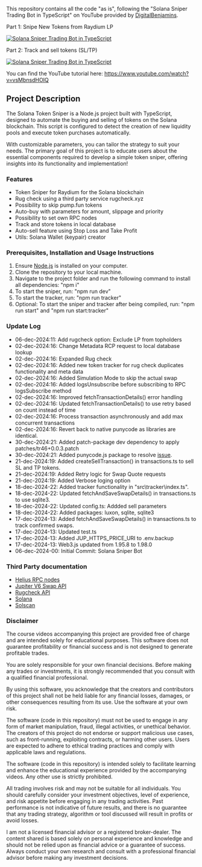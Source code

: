 This repository contains all the code "as is", following the "Solana Sniper Trading Bot in TypeScript" on YouTube provided by [DigitalBenjamins](https://x.com/digbenjamins).

Part 1: Snipe New Tokens from Raydium LP

[![Solana Sniper Trading Bot in TypeScript](https://img.youtube.com/vi/vsMbnsdHOIQ/0.jpg)](https://www.youtube.com/watch?v=vsMbnsdHOIQ)

Part 2: Track and sell tokens (SL/TP)

[![Solana Sniper Trading Bot in TypeScript](https://img.youtube.com/vi/4CdXLywg2O8/0.jpg)](https://www.youtube.com/watch?v=4CdXLywg2O8)

You can find the YouTube tutorial here: https://www.youtube.com/watch?v=vsMbnsdHOIQ

## Project Description

The Solana Token Sniper is a Node.js project built with TypeScript, designed to automate the buying and selling of tokens on the Solana blockchain. This script is configured to detect the creation of new liquidity pools and execute token purchases automatically.

With customizable parameters, you can tailor the strategy to suit your needs. The primary goal of this project is to educate users about the essential components required to develop a simple token sniper, offering insights into its functionality and implementation!

### Features

- Token Sniper for Raydium for the Solana blockchain
- Rug check using a third party service rugcheck.xyz
- Possibility to skip pump.fun tokens
- Auto-buy with parameters for amount, slippage and priority
- Possibility to set own RPC nodes
- Track and store tokens in local database
- Auto-sell feature using Stop Loss and Take Profit
- Utils: Solana Wallet (keypair) creator

### Prerequisites, Installation and Usage Instructions

1. Ensure [Node.js](https://nodejs.org/en) is installed on your computer.
2. Clone the repository to your local machine.
3. Navigate to the project folder and run the following command to install all dependencies: "npm i"
4. To start the sniper, run: "npm run dev"
5. To start the tracker, run: "npm run tracker"
6. Optional: To start the sniper and tracker after being compiled, run: "npm run start" and "npm run start:tracker"

### Update Log

- 06-dec-2024:11: Add rugcheck option: Exclude LP from topholders
- 02-dec-2024:16: Change Metadata RCP request to local database lookup
- 02-dec-2024:16: Expanded Rug check
- 02-dec-2024:16: Added new token tracker for rug check duplicates functionality and meta data
- 02-dec-2024:16: Added Simulation Mode to skip the actual swap
- 02-dec-2024:16: Added logsUnsubscribe before subscribing to RPC logsSubscribe method
- 02-dec-2024:16: Improved fetchTransactionDetails() error handling
- 02-dec-2024:16: Updated fetchTransactionDetails() to use retry based on count instead of time
- 02-dec-2024:16: Process transaction asynchronously and add max concurrent transactions
- 02-dec-2024:16: Revert back to native punycode as libraries are identical.
- 30-dec-2024:21: Added patch-package dev dependency to apply patches/tr46+0.0.3.patch
- 30-dec-2024:21: Added punycode.js package to resolve [issue](https://github.com/mathiasbynens/punycode.js/issues/137).
- 21-dec-2024:19: Added createSellTransaction() in transactions.ts to sell SL and TP tokens.
- 21-dec-2024:19: Added Retry logic for Swap Quote requests
- 21-dec-2024:19: Added Verbose loging option
- 18-dec-2024-22: Added tracker functionality in "src\tracker\index.ts".
- 18-dec-2024-22: Updated fetchAndSaveSwapDetails() in transactions.ts to use sqlite3.
- 18-dec-2024-22: Updated config.ts: Addded sell parameters
- 18-dec-2024-22: Added packages: luxon, sqlite, sqlite3
- 17-dec-2024-13: Added fetchAndSaveSwapDetails() in transactions.ts to track confirmed swaps.
- 17-dec-2024-13: Updated test.ts
- 17-dec-2024-13: Added JUP_HTTPS_PRICE_URI to .env.backup
- 17-dec-2024-13: Web3.js updated from 1.95.8 to 1.98.0
- 06-dec-2024-00: Initial Commit: Solana Sniper Bot

### Third Party documentation

- [Helius RPC nodes](https://docs.helius.dev)
- [Jupiter V6 Swap API](https://station.jup.ag/docs/apis/swap-api)
- [Rugcheck API](https://api.rugcheck.xyz/swagger/index.html)
- [Solana](https://solana.com/docs)
- [Solscan](https://solscan.io)

### Disclaimer

The course videos accompanying this project are provided free of charge and are intended solely for educational purposes. This software does not guarantee profitability or financial success and is not designed to generate profitable trades.

You are solely responsible for your own financial decisions. Before making any trades or investments, it is strongly recommended that you consult with a qualified financial professional.

By using this software, you acknowledge that the creators and contributors of this project shall not be held liable for any financial losses, damages, or other consequences resulting from its use. Use the software at your own risk.

The software (code in this repository) must not be used to engage in any form of market manipulation, fraud, illegal activities, or unethical behavior. The creators of this project do not endorse or support malicious use cases, such as front-running, exploiting contracts, or harming other users. Users are expected to adhere to ethical trading practices and comply with applicable laws and regulations.

The software (code in this repository) is intended solely to facilitate learning and enhance the educational experience provided by the accompanying videos. Any other use is strictly prohibited.

All trading involves risk and may not be suitable for all individuals. You should carefully consider your investment objectives, level of experience, and risk appetite before engaging in any trading activities. Past performance is not indicative of future results, and there is no guarantee that any trading strategy, algorithm or tool discussed will result in profits or avoid losses.

I am not a licensed financial advisor or a registered broker-dealer. The content shared is based solely on personal experience and knowledge and should not be relied upon as financial advice or a guarantee of success. Always conduct your own research and consult with a professional financial advisor before making any investment decisions.


